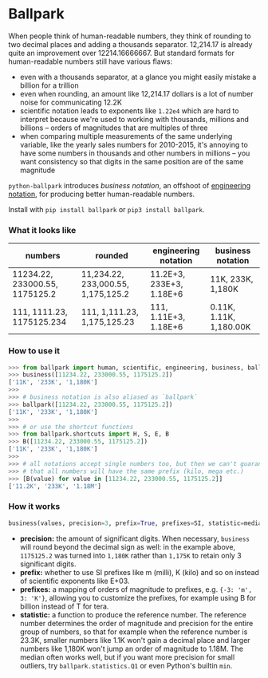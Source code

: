 # Ballpark

When people think of human-readable numbers, they think of rounding to two decimal places and adding a thousands separator. 12,214.17 is already quite an improvement over 12214.16666667. But standard formats for human-readable numbers still have various flaws:

* even with a thousands separator, at a glance you might easily mistake a billion for a trillion
* even when rounding, an amount like 12,214.17 dollars is a lot of number noise for communicating 12.2K
* scientific notation leads to exponents like `1.22e4` which are hard to interpret because we're used to working with thousands, millions and billions – orders of magnitudes that are multiples of three
* when comparing multiple measurements of the same underlying variable, like the yearly sales numbers for 2010-2015, it's annoying to have some numbers in thousands and other numbers in millions – you want consistency so that digits in the same position are of the same magnitude

`python-ballpark` introduces _business notation_, an offshoot of [engineering notation](https://en.wikipedia.org/wiki/Engineering_notation), for producing better human-readable numbers.

Install with `pip install ballpark` or `pip3 install ballpark`.

### What it looks like

| numbers                        | rounded                            | engineering notation     | **business notation**   |
| ------------------------------ | ---------------------------------- | ------------------------ | ----------------------- |
| 11234.22, 233000.55, 1175125.2 | 11,234.22, 233,000.55, 1,175,125.2 | 11.2E+3, 233E+3, 1.18E+6 | 11K, 233K, 1,180K       |
| 111, 1111.23, 1175125.234      | 111, 1,111.23, 1,175,125.23        | 111, 1.11E+3, 1.18E+6    | 0.11K, 1.11K, 1,180.00K |

### How to use it

```python
>>> from ballpark import human, scientific, engineering, business, ballpark
>>> business([11234.22, 233000.55, 1175125.2])
['11K', '233K', '1,180K']
>>>
>>> # business notation is also aliased as `ballpark`
>>> ballpark([11234.22, 233000.55, 1175125.2])
['11K', '233K', '1,180K']
>>>
>>> # or use the shortcut functions
>>> from ballpark.shortcuts import H, S, E, B
>>> B([11234.22, 233000.55, 1175125.2])
['11K', '233K', '1,180K']
>>>
>>> # all notations accept single numbers too, but then we can't guarantee
>>> # that all numbers will have the same prefix (kilo, mega etc.)
>>> [B(value) for value in [11234.22, 233000.55, 1175125.2]]
['11.2K', '233K', '1.18M']
```

### How it works

```python
business(values, precision=3, prefix=True, prefixes=SI, statistic=median)
```

* **precision:** the amount of significant digits. When necessary, `business` will round beyond the decimal sign as well: in the example above, `1175125.2` was turned into `1,180K` rather than `1,175K` to retain only 3 significant digits.
* **prefix:** whether to use SI prefixes like m (milli), K (kilo) and so on instead of scientific exponents like E+03.
* **prefixes:** a mapping of orders of magnitude to prefixes, e.g. `{-3: 'm', 3: 'K'}`, allowing you to customize the prefixes, for example using B for billion instead of T for tera.
* **statistic:** a function to produce the reference number. The reference number determines the order of magnitude and precision for the entire group of numbers, so that for example when the reference number is 23.3K, smaller numbers like 1.1K won't gain a decimal place and larger numbers like 1,180K won't jump an order of magnitude to 1.18M. The median often works well, but if you want more precision for small outliers, try `ballpark.statistics.Q1` or even Python's builtin `min`.
